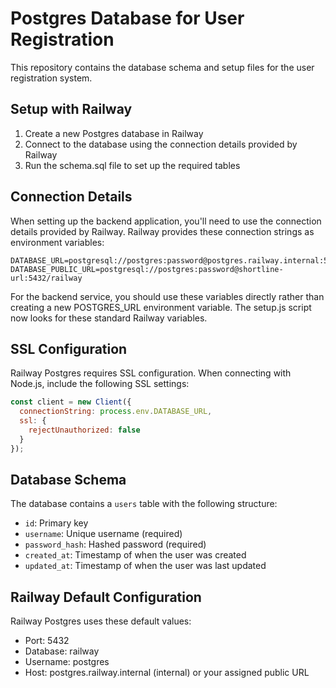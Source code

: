 # Postgres Database for User Registration

This repository contains the database schema and setup files for the user registration system.

## Setup with Railway

1. Create a new Postgres database in Railway
2. Connect to the database using the connection details provided by Railway
3. Run the schema.sql file to set up the required tables

## Connection Details

When setting up the backend application, you'll need to use the connection details provided by Railway. Railway provides these connection strings as environment variables:

```
DATABASE_URL=postgresql://postgres:password@postgres.railway.internal:5432/railway
DATABASE_PUBLIC_URL=postgresql://postgres:password@shortline-url:5432/railway
```

For the backend service, you should use these variables directly rather than creating a new POSTGRES_URL environment variable. The setup.js script now looks for these standard Railway variables.

## SSL Configuration

Railway Postgres requires SSL configuration. When connecting with Node.js, include the following SSL settings:

```javascript
const client = new Client({
  connectionString: process.env.DATABASE_URL,
  ssl: {
    rejectUnauthorized: false 
  }
});
```

## Database Schema

The database contains a `users` table with the following structure:

- `id`: Primary key
- `username`: Unique username (required)
- `password_hash`: Hashed password (required)
- `created_at`: Timestamp of when the user was created
- `updated_at`: Timestamp of when the user was last updated

## Railway Default Configuration

Railway Postgres uses these default values:
- Port: 5432
- Database: railway
- Username: postgres
- Host: postgres.railway.internal (internal) or your assigned public URL
